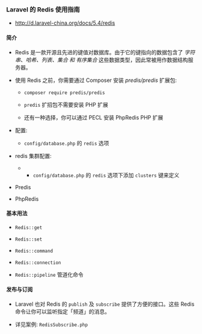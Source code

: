 ### Laravel 的 Redis 使用指南
* http://d.laravel-china.org/docs/5.4/redis


#### 简介
* Redis 是一款开源且先进的键值对数据库。由于它的键指向的数据包含了 *字符串、哈希、列表、集合 和 有序集合* 这些数据类型，因此常被用作数据结构服务器。

* 使用 Redis 之前，你需要通过 Composer 安装 *predis/predis* 扩展包:
    * `composer require predis/predis`

    * `predis` 扩招包不需要安装 PHP 扩展

    * 还有一种选择，你可以通过 PECL 安装 PhpRedis PHP 扩展

* 配置:
    * `config/database.php` 的 `redis` 选项

* redis 集群配置:
    * * `config/database.php` 的 `redis` 选项下添加 `clusters` 键来定义

* Predis

* PhpRedis


#### 基本用法
* `Redis::get`

* `Redis::set`

* `Redis::command`

* `Redis::connection`

* `Redis::pipeline` 管道化命令


#### 发布与订阅
* Laravel 也对 Redis 的 `publish` 及 `subscribe` 提供了方便的接口。这些 Redis 命令让你可以监听指定「频道」的消息。

* 详见案例: `RedisSubscribe.php`
